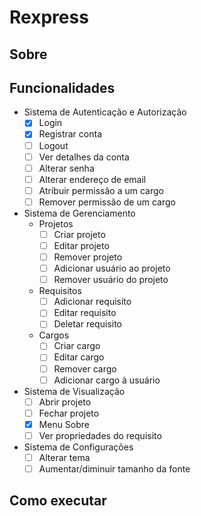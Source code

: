 # Rexpress

## Sobre



## Funcionalidades
- Sistema de Autenticação e Autorização
  - [x] Login
  - [x] Registrar conta
  - [ ] Logout
  - [ ] Ver detalhes da conta
  - [ ] Alterar senha
  - [ ] Alterar endereço de email
  - [ ] Atribuir permissão a um cargo
  - [ ] Remover permissão de um cargo

- Sistema de Gerenciamento
  - Projetos
    - [ ] Criar projeto
    - [ ] Editar projeto
    - [ ] Remover projeto
    - [ ] Adicionar usuário ao projeto
    - [ ] Remover usuário do projeto
  - Requisitos
    - [ ] Adicionar requisito
    - [ ] Editar requisito
    - [ ] Deletar requisito
  - Cargos
    - [ ] Criar cargo
    - [ ] Editar cargo
    - [ ] Remover cargo
    - [ ] Adicionar cargo à usuário

- Sistema de Visualização
  - [ ] Abrir projeto
  - [ ] Fechar projeto
  - [x] Menu Sobre
  - [ ] Ver propriedades do requisito

- Sistema de Configurações
  - [ ] Alterar tema
  - [ ] Aumentar/diminuir tamanho da fonte

## Como executar
